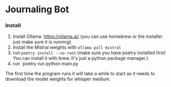 # Journaling Bot

### Install

1. Install Ollama: https://ollama.ai/ (you can use homebrew or the installer just make sure it is running)
2. Install the Mistral weights with `ollama pull mistral`
3. run `poetry install --no-root` (make sure you have poetry installed first! You can install it with brew. It's just a python package manager.)
4. run `poetry run python main.py

The first time the program runs it will take a while to start as it needs to download the model weights for whisper medium.
